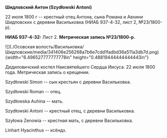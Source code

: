 **Шидловский Антон (Szydłowski Antoni)**

22 июля 1800 г -- крестный отец Антона, сына Романа и Авхини Шидловских
с деревни Васильковка (НИАБ 937-4-32, лист 2, №23/1800-р).

**НИАБ 937-4-32:** Лист 2. **Метрическая запись №23/1800-р.**

![](./Осовская волость/Васильковка/Шидловские/media/341406e256268a7b6e7cdd1fadbd36a511a3db7d.png){width="6.496527777777778in"
height="0.48819444444444443in"}

Дедиловичский костел Наисвятейшего Сердца Иисуса. 22 июля 1800 года.
Метрическая запись о крещении.

Szydłowski Simon -- сын крестьян с деревни Васильковка.

Szydłowski Roman -- отец.

Szydłowska Auhina -- мать.

Szydłowski Antoni -- крестный отец, с деревни Васильковка.

Szyłowa Zenowia -- крестная мать, с деревни Васильковка.

Linhart Hyacinthus -- ксёндз.

